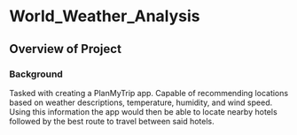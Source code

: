 # World_Weather_Analysis

## Overview of Project
### Background
Tasked with creating a PlanMyTrip app. Capable of recommending locations based on weather descriptions, temperature, humidity, and wind speed. Using this information the app would then be able to locate nearby hotels followed by the best route to travel between said hotels.


